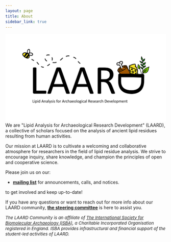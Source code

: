 ```yaml
---
layout: page
title: About
sidebar_link: true
---
```

<!-- Last edit of this page: 10-10-2023> -->

<img src="/assets/media/LOGOFull.png" class="center">
We are "Lipid Analysis for Archaeological Research Development" (LAARD), a collective of scholars focused on the analysis of ancient lipid residues resulting from human activities.

Our mission at LAARD is to cultivate a welcoming and collaborative atmosphere for researchers in the field of lipid residue analysis. We strive to encourage inquiry, share knowledge, and champion the principles of open and cooperative science.


<!-- Blurb from SPAAM, keep for now to copy link structure later

We aim to openly [share](https://PAASTA-community.slack.com/) knowledge and experience to find on solutions to common challenges and obstacles that the field faces.
We run various collaborative [projects](/projects) for the benefit of the whole community and to progress the field.
We have various [events and a yearly workshop](/categories/events) with cycling organisation committees to improve networking. -->

Please join us on our:

- [**mailing list**](https://forms.gle/N3255E9QVPZkDdB57) for announcements, calls, and notices.

<!-- Add more of these later as they become applicable, also paraphrase above text on slack and twitter. Now direct copy from SPAAM.


- [**mastodon**](htthttps://genomic.social/@PAASTA_community) for latest news, polls, and publications.
-->

to get involved and keep up-to-date!

If you have any questions or want to reach out for more info about our LAARD community, [**the steering committee**](https://laardcommunity.github.io/Steering-Committee/) is here to assist you.


<i style="font-size: 10pt">The LAARD Community is an affiliate of [The International Society for Biomolecular Archaeology (ISBA)](https://isbarch.org), a Charitable Incorporated Organisation registered in England. ISBA provides infrastructural and financial support of the student-led activities of LAARD.</i>
